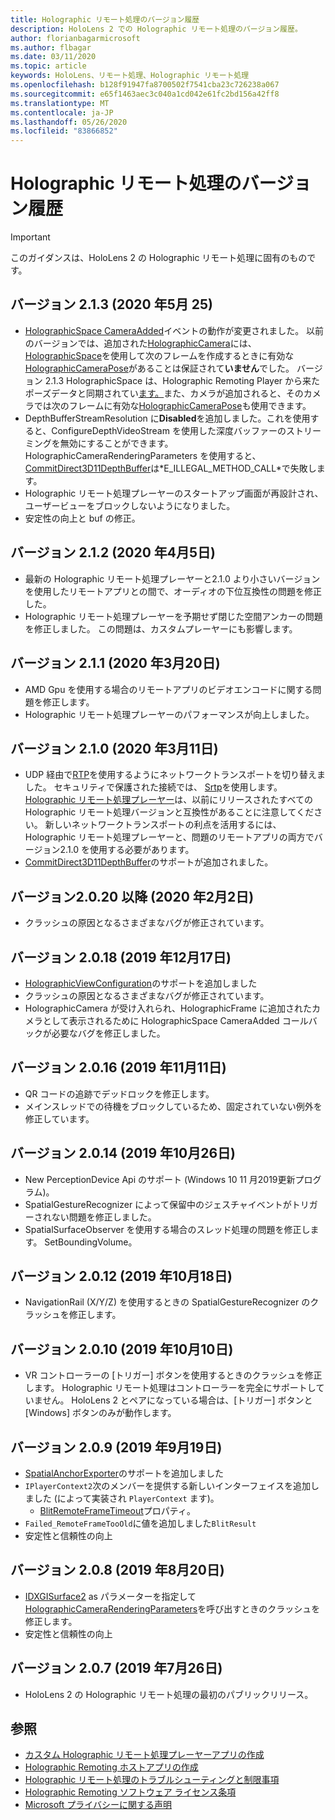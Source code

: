 ```yaml
---
title: Holographic リモート処理のバージョン履歴
description: HoloLens 2 での Holographic リモート処理のバージョン履歴。
author: florianbagarmicrosoft
ms.author: flbagar
ms.date: 03/11/2020
ms.topic: article
keywords: HoloLens、リモート処理、Holographic リモート処理
ms.openlocfilehash: b128f91947fa8700502f7541cba23c726238a067
ms.sourcegitcommit: e65f1463aec3c040a1cd042e61fc2bd156a42ff8
ms.translationtype: MT
ms.contentlocale: ja-JP
ms.lasthandoff: 05/26/2020
ms.locfileid: "83866852"
---
```

# <a name="holographic-remoting-version-history"></a>Holographic リモート処理のバージョン履歴

> [!IMPORTANT]
> このガイダンスは、HoloLens 2 の Holographic リモート処理に固有のものです。

## <a name="version-213-may-25-2020"></a>バージョン 2.1.3 (2020 年5月 25)<a name="v2.1.3"></a>
* [HolographicSpace CameraAdded](https://docs.microsoft.com/uwp/api/windows.graphics.holographic.holographicspace.cameraadded?view=winrt-18362)イベントの動作が変更されました。 以前のバージョンでは、追加された[HolographicCamera](https://docs.microsoft.com/uwp/api/windows.graphics.holographic.holographiccamera?view=winrt-18362)には、 [HolographicSpace](https://docs.microsoft.com/uwp/api/windows.graphics.holographic.holographicspace.createnextframe?view=winrt-18362#Windows_Graphics_Holographic_HolographicSpace_CreateNextFrame)を使用して次のフレームを作成するときに有効な[HolographicCameraPose](https://docs.microsoft.com/uwp/api/windows.graphics.holographic.holographiccamerapose?view=winrt-18362)があることは保証されて**いません**でした。 バージョン 2.1.3 HolographicSpace は、Holographic Remoting Player から来たポーズデータと同期されてい[ます。](https://docs.microsoft.com/uwp/api/windows.graphics.holographic.holographicspace.cameraadded?view=winrt-18362)また、カメラが追加されると、そのカメラでは次のフレームに有効な[HolographicCameraPose](https://docs.microsoft.com/uwp/api/windows.graphics.holographic.holographiccamerapose?view=winrt-18362)も使用できます。
* DepthBufferStreamResolution に**Disabled**を追加しました。これを使用すると、ConfigureDepthVideoStream を使用した深度バッファーのストリーミングを無効にすることができます。 HolographicCameraRenderingParameters を使用すると、 [CommitDirect3D11DepthBuffer](https://docs.microsoft.com/uwp/api/windows.graphics.holographic.holographiccamerarenderingparameters.commitdirect3d11depthbuffer?view=winrt-18362#Windows_Graphics_Holographic_HolographicCameraRenderingParameters_CommitDirect3D11DepthBuffer_Windows_Graphics_DirectX_Direct3D11_IDirect3DSurface_)は*E_ILLEGAL_METHOD_CALL*で失敗します。
* Holographic リモート処理プレーヤーのスタートアップ画面が再設計され、ユーザービューをブロックしないようになりました。
* 安定性の向上と buf の修正。

## <a name="version-212-april-5-2020"></a>バージョン 2.1.2 (2020 年4月5日)<a name="v2.1.2"></a>
* 最新の Holographic リモート処理プレーヤーと2.1.0 より小さいバージョンを使用したリモートアプリとの間で、オーディオの下位互換性の問題を修正した。
* Holographic リモート処理プレーヤーを予期せず閉じた空間アンカーの問題を修正しました。 この問題は、カスタムプレーヤーにも影響します。

## <a name="version-211-march-20-2020"></a>バージョン 2.1.1 (2020 年3月20日)<a name="v2.1.1"></a>
* AMD Gpu を使用する場合のリモートアプリのビデオエンコードに関する問題を修正します。
* Holographic リモート処理プレーヤーのパフォーマンスが向上しました。

## <a name="version-210-march-11-2020"></a>バージョン 2.1.0 (2020 年3月11日)<a name="v2.1.0"></a>
* UDP 経由で[RTP](https://en.wikipedia.org/wiki/Real-time_Transport_Protocol)を使用するようにネットワークトランスポートを切り替えました。 セキュリティで保護された接続では、 [Srtp](https://en.wikipedia.org/wiki/Secure_Real-time_Transport_Protocol)を使用します。 [Holographic リモート処理プレーヤー](holographic-remoting-player.md)は、以前にリリースされたすべての Holographic リモート処理バージョンと互換性があることに注意してください。 新しいネットワークトランスポートの利点を活用するには、Holographic リモート処理プレーヤーと、問題のリモートアプリの両方でバージョン2.1.0 を使用する必要があります。
* [CommitDirect3D11DepthBuffer](https://docs.microsoft.com/uwp/api/windows.graphics.holographic.holographiccamerarenderingparameters.commitdirect3d11depthbuffer#Windows_Graphics_Holographic_HolographicCameraRenderingParameters_CommitDirect3D11DepthBuffer_Windows_Graphics_DirectX_Direct3D11_IDirect3DSurface_)のサポートが追加されました。 

## <a name="version-2020-february-2-2020"></a>バージョン2.0.20 以降 (2020 年2月2日)<a name="v2.0.20"></a>
* クラッシュの原因となるさまざまなバグが修正されています。

## <a name="version-2018-december-17-2019"></a>バージョン 2.0.18 (2019 年12月17日)<a name="v2.0.18"></a>
* [HolographicViewConfiguration](https://docs.microsoft.com/uwp/api/windows.graphics.holographic.holographicviewconfiguration)のサポートを追加しました
* クラッシュの原因となるさまざまなバグが修正されています。
* HolographicCamera が受け入れられ、HolographicFrame に追加されたカメラとして表示されるために HolographicSpace CameraAdded コールバックが必要なバグを修正しました。

## <a name="version-2016-november-11-2019"></a>バージョン 2.0.16 (2019 年11月11日)<a name="2.0.16"></a>
* QR コードの追跡でデッドロックを修正します。
* メインスレッドでの待機をブロックしているため、固定されていない例外を修正しています。

## <a name="version-2014-october-26-2019"></a>バージョン 2.0.14 (2019 年10月26日)<a name="v2.0.14"></a>
* New PerceptionDevice Api のサポート (Windows 10 11 月2019更新プログラム)。
* SpatialGestureRecognizer によって保留中のジェスチャイベントがトリガーされない問題を修正しました。
* SpatialSurfaceObserver を使用する場合のスレッド処理の問題を修正します。 SetBoundingVolume。

## <a name="version-2012-october-18-2019"></a>バージョン 2.0.12 (2019 年10月18日)<a name="v2.0.12"></a>
* NavigationRail (X/Y/Z) を使用するときの SpatialGestureRecognizer のクラッシュを修正します。

## <a name="version-2010-october-10-2019"></a>バージョン 2.0.10 (2019 年10月10日)<a name="v2.0.10"></a>
* VR コントローラーの [トリガー] ボタンを使用するときのクラッシュを修正します。 Holographic リモート処理はコントローラーを完全にサポートしていません。 HoloLens 2 とペアになっている場合は、[トリガー] ボタンと [Windows] ボタンのみが動作します。

## <a name="version-209-september-19-2019"></a>バージョン 2.0.9 (2019 年9月19日)<a name="v2.0.9"></a>
* [SpatialAnchorExporter](https://docs.microsoft.com/uwp/api/windows.perception.spatial.spatialanchorexporter)のサポートを追加しました
* ```IPlayerContext2```次のメンバーを提供する新しいインターフェイスを追加しました (によって実装され ```PlayerContext``` ます)。
  - [BlitRemoteFrameTimeout](holographic-remoting-create-player.md#BlitRemoteFrameTimeout)プロパティ。
* ```Failed_RemoteFrameTooOld```に値を追加しました```BlitResult```
* 安定性と信頼性の向上

## <a name="version-208-august-20-2019"></a>バージョン 2.0.8 (2019 年8月20日)<a name="v2.0.8"></a>

* [IDXGISurface2](https://docs.microsoft.com/windows/win32/api/dxgi1_2/nn-dxgi1_2-idxgisurface2) as パラメーターを指定して[HolographicCameraRenderingParameters](https://docs.microsoft.com/uwp/api/windows.graphics.holographic.holographiccamerarenderingparameters.commitdirect3d11depthbuffer)を呼び出すときのクラッシュを修正します。
* 安定性と信頼性の向上

## <a name="version-207-july-26-2019"></a>バージョン 2.0.7 (2019 年7月26日)<a name="v2.0.7"></a>

* HoloLens 2 の Holographic リモート処理の最初のパブリックリリース。

## <a name="see-also"></a>参照
* [カスタム Holographic リモート処理プレーヤーアプリの作成](holographic-remoting-create-player.md)
* [Holographic Remoting ホストアプリの作成](holographic-remoting-create-host.md)
* [Holographic リモート処理のトラブルシューティングと制限事項](holographic-remoting-troubleshooting.md)
* [Holographic Remoting ソフトウェア ライセンス条項](https://docs.microsoft.com/legal/mixed-reality/microsoft-holographic-remoting-software-license-terms)
* [Microsoft プライバシーに関する声明](https://go.microsoft.com/fwlink/?LinkId=521839)
